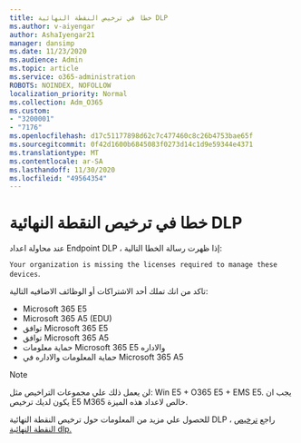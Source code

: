 ```yaml
---
title: خطا في ترخيص النقطة النهائية DLP
ms.author: v-aiyengar
author: AshaIyengar21
manager: dansimp
ms.date: 11/23/2020
ms.audience: Admin
ms.topic: article
ms.service: o365-administration
ROBOTS: NOINDEX, NOFOLLOW
localization_priority: Normal
ms.collection: Adm_O365
ms.custom:
- "3200001"
- "7176"
ms.openlocfilehash: d17c51177898d62c7c477460c8c26b4753bae65f
ms.sourcegitcommit: 0f42d1600b6845083f0273d14c1d9e59344e4371
ms.translationtype: MT
ms.contentlocale: ar-SA
ms.lasthandoff: 11/30/2020
ms.locfileid: "49564354"
---
```

# <a name="endpoint-dlp-licensing-error"></a>خطا في ترخيص النقطة النهائية DLP

عند محاولة اعداد Endpoint DLP ، إذا ظهرت رسالة الخطا التالية:

`Your organization is missing the licenses required to manage these devices`.

تاكد من انك تملك أحد الاشتراكات أو الوظائف الاضافيه التالية:

- Microsoft 365 E5
- Microsoft 365 A5 (EDU)
- توافق Microsoft 365 E5
- توافق Microsoft 365 A5
- حماية معلومات Microsoft 365 E5 والاداره
- حماية المعلومات والاداره في Microsoft 365 A5

> [!NOTE]
> لن يعمل ذلك علي مجموعات التراخيص مثل: Win E5 + O365 E5 + EMS E5. يجب ان يكون لديك ترخيص E5 M365 خالص لاعداد هذه الميزة.

للحصول علي مزيد من المعلومات حول ترخيص النقطة النهائية DLP ، راجع [ترخيص النقطة النهائية dlp.](https://docs.microsoft.com/microsoft-365/compliance/endpoint-dlp-getting-started#onboarding-devices-into-device-management)
